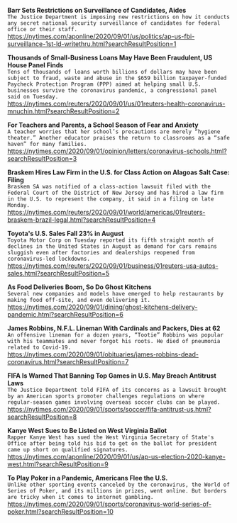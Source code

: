 **Barr Sets Restrictions on Surveillance of Candidates, Aides**\
`The Justice Department is imposing new restrictions on how it conducts any secret national security surveillance of candidates for federal office or their staff.`\
https://nytimes.com/aponline/2020/09/01/us/politics/ap-us-fbi-surveillance-1st-ld-writethru.html?searchResultPosition=1

**Thousands of Small-Business Loans May Have Been Fraudulent, US House Panel Finds**\
`Tens of thousands of loans worth billions of dollars may have been subject to fraud, waste and abuse in the $659 billion taxpayer-funded Paycheck Protection Program (PPP) aimed at helping small U.S. businesses survive the coronavirus pandemic, a congressional panel said on Tuesday.`\
https://nytimes.com/reuters/2020/09/01/us/01reuters-health-coronavirus-mnuchin.html?searchResultPosition=2

**For Teachers and Parents, a School Season of Fear and Anxiety**\
`A teacher worries that her school’s precautions are merely “hygiene theater.” Another educator praises the return to classrooms as a “safe haven” for many families.`\
https://nytimes.com/2020/09/01/opinion/letters/coronavirus-schools.html?searchResultPosition=3

**Braskem Hires Law Firm in the U.S. for Class Action on Alagoas Salt Case: Filing**\
`Braskem SA was notified of a class-action lawsuit filed with the Federal Court of the District of New Jersey and has hired a law firm in the U.S. to represent the company, it said in a filing on late Monday.`\
https://nytimes.com/reuters/2020/09/01/world/americas/01reuters-braskem-brazil-legal.html?searchResultPosition=4

**Toyota's U.S. Sales Fall 23% in August**\
`Toyota Motor Corp on Tuesday reported its fifth straight month of declines in the United States in August as demand for cars remains sluggish even after factories and dealerships reopened from coronavirus-led lockdowns.`\
https://nytimes.com/reuters/2020/09/01/business/01reuters-usa-autos-sales.html?searchResultPosition=5

**As Food Deliveries Boom, So Do Ghost Kitchens**\
`Several new companies and models have emerged to help restaurants by making food off-site, and even delivering it.`\
https://nytimes.com/2020/09/01/dining/ghost-kitchens-delivery-pandemic.html?searchResultPosition=6

**James Robbins, N.F.L. Lineman With Cardinals and Packers, Dies at 62**\
`An offensive lineman for a dozen years, “Tootie” Robbins was popular with his teammates and never forgot his roots. He died of pneumonia related to Covid-19.`\
https://nytimes.com/2020/09/01/obituaries/james-robbins-dead-coronavirus.html?searchResultPosition=7

**FIFA Is Warned That Banning Top Games in U.S. May Breach Antitrust Laws**\
`The Justice Department told FIFA of its concerns as a lawsuit brought by an American sports promoter challenges regulations on where regular-season games involving overseas soccer clubs can be played.`\
https://nytimes.com/2020/09/01/sports/soccer/fifa-antitrust-us.html?searchResultPosition=8

**Kanye West Sues to Be Listed on West Virginia Ballot**\
`Rapper Kanye West has sued the West Virginia Secretary of State's Office after being told his bid to get on the ballot for president came up short on qualified signatures.`\
https://nytimes.com/aponline/2020/09/01/us/ap-us-election-2020-kanye-west.html?searchResultPosition=9

**To Play Poker in a Pandemic, Americans Flee the U.S.**\
`Unlike other sporting events canceled by the coronavirus, the World of Series of Poker, and its millions in prizes, went online. But borders are tricky when it comes to internet gambling.`\
https://nytimes.com/2020/09/01/sports/coronavirus-world-series-of-poker.html?searchResultPosition=10

